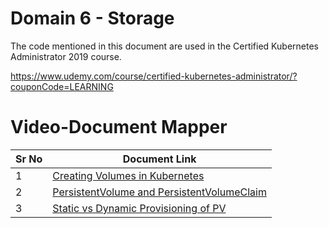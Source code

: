 # Domain 6 - Storage

The code mentioned in this document are used in the Certified Kubernetes Administrator 2019 course.

https://www.udemy.com/course/certified-kubernetes-administrator/?couponCode=LEARNING


# Video-Document Mapper

| Sr No | Document Link |
| ------ | ------ |
| 1 | [Creating Volumes in Kubernetes][PlDa] |
| 2 | [PersistentVolume and PersistentVolumeClaim][PlDb] |
| 3 | [Static vs Dynamic Provisioning of PV][PlDc] 



   [PlDa]: <https://github.com/zealvora/certified-kubernetes-administrator/blob/master/Domain%206%20-%20Storage/pod-volume.yaml>
   [PlDb]: <https://github.com/zealvora/certified-kubernetes-administrator/blob/master/Domain%206%20-%20Storage/pvandpvc.md>
   [PlDc]: <https://github.com/zealvora/certified-kubernetes-administrator/blob/master/Domain%206%20-%20Storage/dynamic-pvc.md>
 

